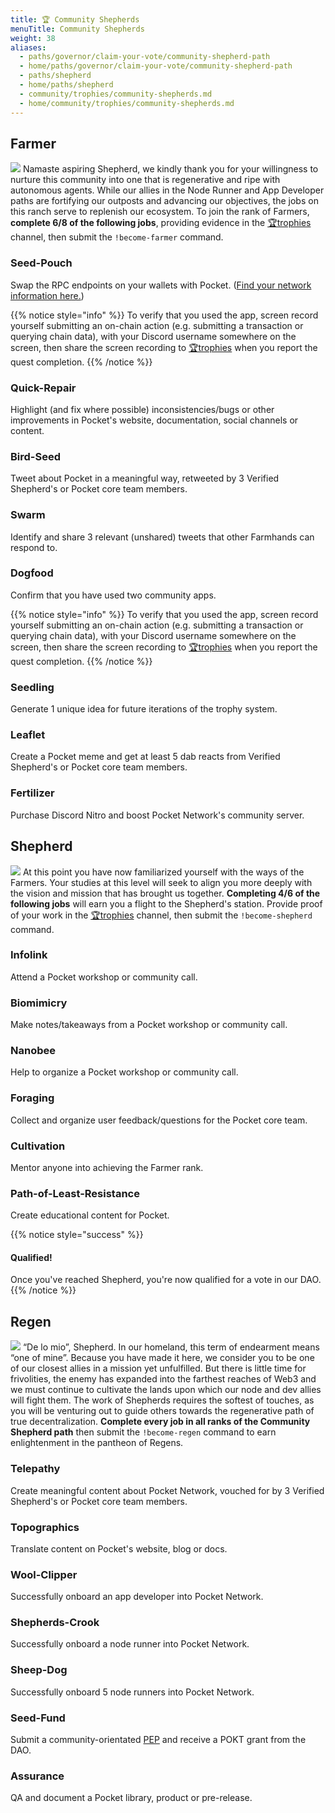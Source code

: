 ```yaml
---
title: 🏆 Community Shepherds
menuTitle: Community Shepherds
weight: 38
aliases:
  - paths/governor/claim-your-vote/community-shepherd-path
  - home/paths/governor/claim-your-vote/community-shepherd-path
  - paths/shepherd
  - home/paths/shepherd
  - community/trophies/community-shepherds.md
  - home/community/trophies/community-shepherds.md
---
```



## Farmer

![](/images/community-banner1.png)
Namaste aspiring Shepherd, we kindly thank you for your willingness to nurture this community into one that is regenerative and ripe with autonomous agents. While our allies in the Node Runner and App Developer paths are fortifying our outposts and advancing our objectives, the jobs on this ranch serve to replenish our ecosystem. To join the rank of Farmers, **complete 6/8 of the following jobs**, providing evidence in the [🏆trophies](https://discord.com/channels/553741558869131266/763504639299289138) channel, then submit the `!become-farmer` command.

### Seed-Pouch

Swap the RPC endpoints on your wallets with Pocket. ([Find your network information here.](/use/public-rpc/))

{{% notice style="info" %}}
To verify that you used the app, screen record yourself submitting an on-chain action (e.g. submitting a transaction or querying chain data), with your Discord username somewhere on the screen, then share the screen recording to [🏆trophies](https://discord.com/channels/553741558869131266/763504639299289138) when you report the quest completion.
{{% /notice %}}

### Quick-Repair

Highlight (and fix where possible) inconsistencies/bugs or other improvements in Pocket's website, documentation, social channels or content.

### Bird-Seed

Tweet about Pocket in a meaningful way, retweeted by 3 Verified Shepherd's or Pocket core team members.

### Swarm

Identify and share 3 relevant (unshared) tweets that other Farmhands can respond to.

### Dogfood

Confirm that you have used two community apps.

{{% notice style="info" %}}
To verify that you used the app, screen record yourself submitting an on-chain action (e.g. submitting a transaction or querying chain data), with your Discord username somewhere on the screen, then share the screen recording to [🏆trophies](https://discord.com/channels/553741558869131266/763504639299289138) when you report the quest completion.
{{% /notice %}}

### Seedling

Generate 1 unique idea for future iterations of the trophy system.

### Leaflet

Create a Pocket meme and get at least 5 dab reacts from Verified Shepherd's or Pocket core team members.

### Fertilizer

Purchase Discord Nitro and boost Pocket Network's community server.

## Shepherd

![](/images/community-banner2.png)
At this point you have now familiarized yourself with the ways of the Farmers. Your studies at this level will seek to align you more deeply with the vision and mission that has brought us together. **Completing 4/6 of the following jobs** will earn you a flight to the Shepherd's station. Provide proof of your work in the [🏆trophies](https://discord.com/channels/553741558869131266/763504639299289138) channel, then submit the `!become-shepherd` command.

### Infolink

Attend a Pocket workshop or community call.

### Biomimicry

Make notes/takeaways from a Pocket workshop or community call.

### Nanobee

Help to organize a Pocket workshop or community call.

### Foraging

Collect and organize user feedback/questions for the Pocket core team.

### Cultivation

Mentor anyone into achieving the Farmer rank.

### Path-of-Least-Resistance

Create educational content for Pocket.

{{% notice style="success" %}}
#### Qualified!

Once you've reached Shepherd, you're now qualified for a vote in our DAO.
{{% /notice %}}

## Regen

![](/images/community-banner3.png)
“De lo mio”, Shepherd. In our homeland, this term of endearment means “one of mine”. Because you have made it here, we consider you to be one of our closest allies in a mission yet unfulfilled. But there is little time for frivolities, the enemy has expanded into the farthest reaches of Web3 and we must continue to cultivate the lands upon which our node and dev allies will fight them. The work of Shepherds requires the softest of touches, as you will be venturing out to guide others towards the regenerative path of true decentralization. **Complete every job in all ranks of the Community Shepherd path** then submit the `!become-regen` command to earn enlightenment in the pantheon of Regens.

### Telepathy

Create meaningful content about Pocket Network, vouched for by 3 Verified Shepherd's or Pocket core team members.

### Topographics

Translate content on Pocket's website, blog or docs.

### Wool-Clipper

Successfully onboard an app developer into Pocket Network.

### Shepherds-Crook

Successfully onboard a node runner into Pocket Network.

### Sheep-Dog

Successfully onboard 5 node runners into Pocket Network.

### Seed-Fund

Submit a community-orientated [PEP](/community/governance/proposals/) and receive a POKT grant from the DAO.

### Assurance

QA and document a Pocket library, product or pre-release.
